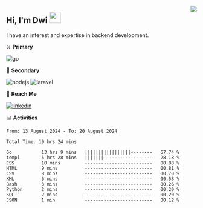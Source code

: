 [<img src="https://komarev.com/ghpvc/?username=masred&color=green&style=flat-square&label=Profile+Views" align="right">](github.com/masred)

## Hi, I'm Dwi <img src="https://raw.githubusercontent.com/MartinHeinz/MartinHeinz/master/wave.gif" width="30px">

I have an interest and expertise in backend development.

⚔️ **Primary**

![go](https://img.shields.io/badge/---?logo=go&label=Golang&style=social)

🔪 **Secondary**

![nodejs](https://img.shields.io/badge/---?logo=node.js&label=Node.js&style=social&logoColor=green)
![laravel](https://img.shields.io/badge/---?logo=laravel&label=Laravel&style=social)

🔗 **Reach Me**

[![linkedin](https://img.shields.io/badge/---?logo=linkedin&label=LinkedIn&style=social)](https://linkedin.com/in/dwifitriyanto)

📊 **Activities**

<!--START_SECTION:waka-->

```all_time
From: 13 August 2024 - To: 20 August 2024

Total Time: 19 hrs 24 mins

Go           13 hrs 9 mins   |||||||||||||||||--------   67.74 %
templ        5 hrs 28 mins   |||||||------------------   28.18 %
CSS          10 mins         -------------------------   00.88 %
HTML         9 mins          -------------------------   00.81 %
CSV          8 mins          -------------------------   00.70 %
XML          6 mins          -------------------------   00.58 %
Bash         3 mins          -------------------------   00.26 %
Python       2 mins          -------------------------   00.20 %
SQL          2 mins          -------------------------   00.20 %
JSON         1 min           -------------------------   00.12 %
```

<!--END_SECTION:waka-->

